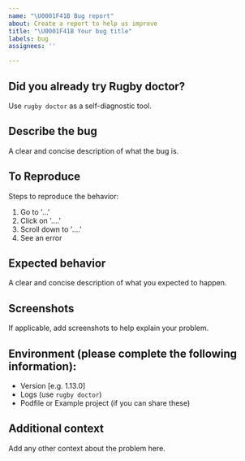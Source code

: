 ```yaml
---
name: "\U0001F41B Bug report"
about: Create a report to help us improve
title: "\U0001F41B Your bug title"
labels: bug
assignees: ''

---
```


## Did you already try Rugby doctor?
Use `rugby doctor` as a self-diagnostic tool.

## Describe the bug
A clear and concise description of what the bug is.

## To Reproduce
Steps to reproduce the behavior:
1. Go to '...'
2. Click on '....'
3. Scroll down to '....'
4. See an error

## Expected behavior
A clear and concise description of what you expected to happen.

## Screenshots
If applicable, add screenshots to help explain your problem.

## Environment (please complete the following information):
 - Version [e.g. 1.13.0]
 - Logs (use `rugby doctor`)
 - Podfile or Example project (if you can share these)

## Additional context
Add any other context about the problem here.
